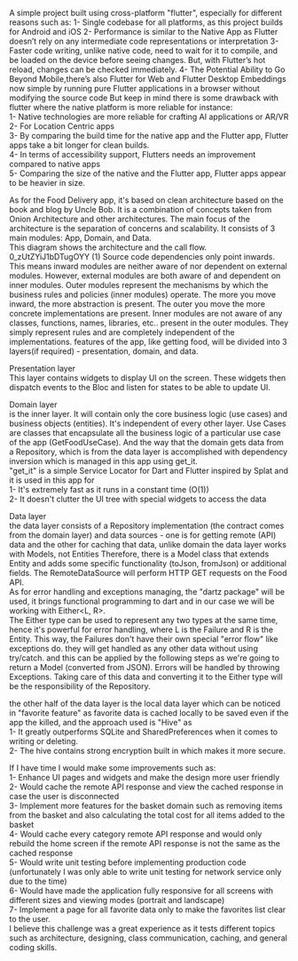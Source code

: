 A simple project built using cross-platform "flutter", especially for different reasons such as:
1- Single codebase for all platforms, as this project builds for Android and iOS
2- Performance is similar to the Native App as Flutter doesn’t rely on any intermediate code representations or interpretation
3- Faster code writing, unlike native code, need to wait for it to compile, and be loaded on the device before seeing changes. But, with Flutter’s hot reload, changes can be checked immediately.
4- The Potential Ability to Go Beyond Mobile,there’s also Flutter for Web and Flutter Desktop Embeddings now simple by running pure Flutter applications in a browser without modifying the source code
But keep in mind there is some drawback with flutter where the native platform is more reliable for instance:</br>
1- Native technologies are more reliable for crafting AI applications or AR/VR</br>
2- For Location Centric apps</br>
3- By comparing the build time for the native app and the Flutter app, Flutter apps take a bit longer for clean builds.</br>
4- In terms of accessibility support, Flutters needs an improvement compared to native apps</br>
5- Comparing the size of the native and the Flutter app, Flutter apps appear to be heavier in size.</br>

As for the Food Delivery app, it's based on clean architecture based on the book and blog by Uncle Bob. It is a combination of concepts taken from Onion Architecture and other architectures. The main focus of the architecture is the separation of concerns and scalability. It consists of 3 main modules: App, Domain, and Data.</br>
This diagram shows the architecture and the call flow.</br>
0_zUtZYiJ1bDTugOYY (1)
Source code dependencies only point inwards. This means inward modules are neither aware of nor dependent on external modules. However, external modules are both aware of and dependent on inner modules. Outer modules represent the mechanisms by which the business rules and policies (inner modules) operate. The more you move inward, the more abstraction is present. The outer you move the more concrete implementations are present. Inner modules are not aware of any classes, functions, names, libraries, etc.. present in the outer modules. They simply represent rules and are completely independent of the implementations.
features of the app, like getting food, will be divided into 3 layers(if required) - presentation, domain, and data.</br>

Presentation layer</br>
This layer contains widgets to display UI on the screen. These widgets then dispatch events to the Bloc and listen for states to be able to update UI.</br>

Domain layer</br>
is the inner layer. It will contain only the core business logic (use cases) and business objects (entities). It's independent of every other layer. Use Cases are classes that encapsulate all the business logic of a particular use case of the app (GetFoodUseCase). And the way that the domain gets data from a Repository, which is from the data layer is accomplished with dependency inversion which is managed in this app using get_it.</br>
"get_it" is a simple Service Locator for Dart and Flutter inspired by Splat and it is used in this app for</br>
1- It's extremely fast as it runs in a constant time (O(1))</br>
2- It doesn't clutter the UI tree with special widgets to access the data</br>

Data layer</br>
the data layer consists of a Repository implementation (the contract comes from the domain layer) and data sources - one is for getting remote (API) data and the other for caching that data, unlike domain the data layer works with Models, not Entities Therefore, there is a Model class that extends Entity and adds some specific functionality (toJson, fromJson) or additional fields. The RemoteDataSource will perform HTTP GET requests on the Food API.</br>
As for error handling and exceptions managing, the "dartz package" will be used, it brings functional programming to dart and in our case we will be working with Either<L, R>.</br>
The Either type can be used to represent any two types at the same time, hence it's powerful for error handling, where L is the Failure and R is the Entity. This way, the Failures don't have their own special "error flow" like exceptions do. they will get handled as any other data without using try/catch. and this can be applied by the following steps as we're going to return a Model (converted from JSON). Errors will be handled by throwing Exceptions. Taking care of this data and converting it to the Either type will be the responsibility of the Repository.</br>

the other half of the data layer is the local data layer which can be noticed in "favorite feature" as favorite data is cached locally to be saved even if the app the killed, and the approach used is "Hive" as</br>
1- It greatly outperforms SQLite and SharedPreferences when it comes to writing or deleting.</br>
2- The hive contains strong encryption built in which makes it more secure.</br>


If I have time I would make some improvements such as:</br>
1- Enhance UI pages and widgets and make the design more user friendly</br>
2- Would cache the remote API response and view the cached response in case the user is disconnected</br>
3- Implement more features for the basket domain such as removing items from the basket and also calculating the total cost for all items added to the basket</br>
4- Would cache every category remote API response and would only rebuild the home screen if the remote API response is not the same as the cached response</br>
5- Would write unit testing before implementing production code (unfortunately I was only able to write unit testing for network service only due to the time)</br>
6- Would have made the application fully responsive for all screens with different sizes and viewing modes (portrait and landscape)</br>
7- Implement a page for all favorite data only to make the favorites list clear to the user.</br>
I believe this challenge was a great experience as it tests different topics such as architecture, designing, class communication, caching, and general coding skills.</br>
